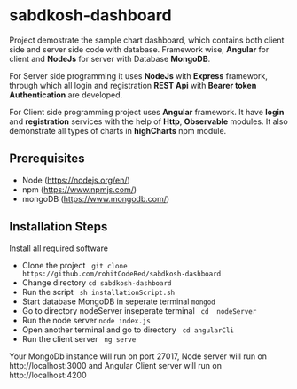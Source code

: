 # sabdkosh-dashboard
Project demostrate the sample chart dashboard, which contains both client side and server side code with database. Framework wise, **Angular** for client and **NodeJs** for server with Database **MongoDB**.  
  
For Server side programming it uses **NodeJs** with **Express** framework, through which all login and registration **REST Api** with **Bearer token Authentication** are developed.  

For Client side programming project uses **Angular** framework. It have **login** and **registration** services with the help of **Http**, **Observable** modules. It also demonstrate all types of charts in **highCharts** npm module.  


## Prerequisites
* Node (https://nodejs.org/en/)
* npm (https://www.npmjs.com/)
* mongoDB (https://www.mongodb.com/)



## Installation Steps
  Install all required software
* Clone the project
` git clone https://github.com/rohitCodeRed/sabdkosh-dashboard`
* Change directory ` cd sabdkosh-dashboard `
* Run the script ` sh installationScript.sh`
* Start database MongoDB in seperate terminal ` mongod `
* Go to directory nodeServer inseperate terminal ` cd  nodeServer`
* Run the node server ` node index.js `
* Open another terminal and go to directory ` cd angularCli`
* Run the client server ` ng serve`

Your MongoDb instance will run on port 27017, Node server will run on http://localhost:3000 and Angular Client server will run on http://localhost:4200

